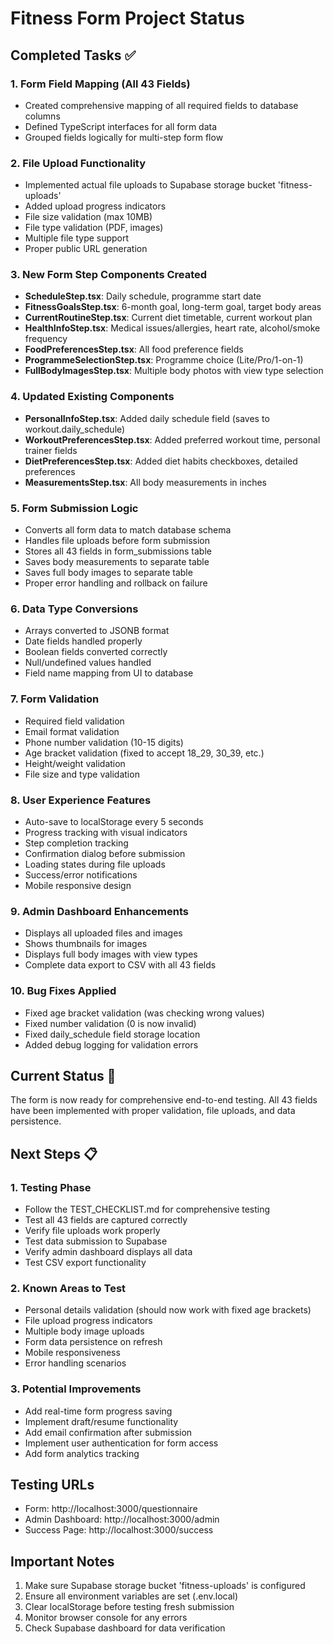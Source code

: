 # Fitness Form Project Status

## Completed Tasks ✅

### 1. Form Field Mapping (All 43 Fields)
- Created comprehensive mapping of all required fields to database columns
- Defined TypeScript interfaces for all form data
- Grouped fields logically for multi-step form flow

### 2. File Upload Functionality
- Implemented actual file uploads to Supabase storage bucket 'fitness-uploads'
- Added upload progress indicators
- File size validation (max 10MB)
- File type validation (PDF, images)
- Multiple file type support
- Proper public URL generation

### 3. New Form Step Components Created
- **ScheduleStep.tsx**: Daily schedule, programme start date
- **FitnessGoalsStep.tsx**: 6-month goal, long-term goal, target body areas
- **CurrentRoutineStep.tsx**: Current diet timetable, current workout plan
- **HealthInfoStep.tsx**: Medical issues/allergies, heart rate, alcohol/smoke frequency
- **FoodPreferencesStep.tsx**: All food preference fields
- **ProgrammeSelectionStep.tsx**: Programme choice (Lite/Pro/1-on-1)
- **FullBodyImagesStep.tsx**: Multiple body photos with view type selection

### 4. Updated Existing Components
- **PersonalInfoStep.tsx**: Added daily schedule field (saves to workout.daily_schedule)
- **WorkoutPreferencesStep.tsx**: Added preferred workout time, personal trainer fields
- **DietPreferencesStep.tsx**: Added diet habits checkboxes, detailed preferences
- **MeasurementsStep.tsx**: All body measurements in inches

### 5. Form Submission Logic
- Converts all form data to match database schema
- Handles file uploads before form submission
- Stores all 43 fields in form_submissions table
- Saves body measurements to separate table
- Saves full body images to separate table
- Proper error handling and rollback on failure

### 6. Data Type Conversions
- Arrays converted to JSONB format
- Date fields handled properly
- Boolean fields converted correctly
- Null/undefined values handled
- Field name mapping from UI to database

### 7. Form Validation
- Required field validation
- Email format validation
- Phone number validation (10-15 digits)
- Age bracket validation (fixed to accept 18_29, 30_39, etc.)
- Height/weight validation
- File size and type validation

### 8. User Experience Features
- Auto-save to localStorage every 5 seconds
- Progress tracking with visual indicators
- Step completion tracking
- Confirmation dialog before submission
- Loading states during file uploads
- Success/error notifications
- Mobile responsive design

### 9. Admin Dashboard Enhancements
- Displays all uploaded files and images
- Shows thumbnails for images
- Displays full body images with view types
- Complete data export to CSV with all 43 fields

### 10. Bug Fixes Applied
- Fixed age bracket validation (was checking wrong values)
- Fixed number validation (0 is now invalid)
- Fixed daily_schedule field storage location
- Added debug logging for validation errors

## Current Status 🚀

The form is now ready for comprehensive end-to-end testing. All 43 fields have been implemented with proper validation, file uploads, and data persistence.

## Next Steps 📋

### 1. Testing Phase
- Follow the TEST_CHECKLIST.md for comprehensive testing
- Test all 43 fields are captured correctly
- Verify file uploads work properly
- Test data submission to Supabase
- Verify admin dashboard displays all data
- Test CSV export functionality

### 2. Known Areas to Test
- Personal details validation (should now work with fixed age brackets)
- File upload progress indicators
- Multiple body image uploads
- Form data persistence on refresh
- Mobile responsiveness
- Error handling scenarios

### 3. Potential Improvements
- Add real-time form progress saving
- Implement draft/resume functionality
- Add email confirmation after submission
- Implement user authentication for form access
- Add form analytics tracking

## Testing URLs
- Form: http://localhost:3000/questionnaire
- Admin Dashboard: http://localhost:3000/admin
- Success Page: http://localhost:3000/success

## Important Notes
1. Make sure Supabase storage bucket 'fitness-uploads' is configured
2. Ensure all environment variables are set (.env.local)
3. Clear localStorage before testing fresh submission
4. Monitor browser console for any errors
5. Check Supabase dashboard for data verification
